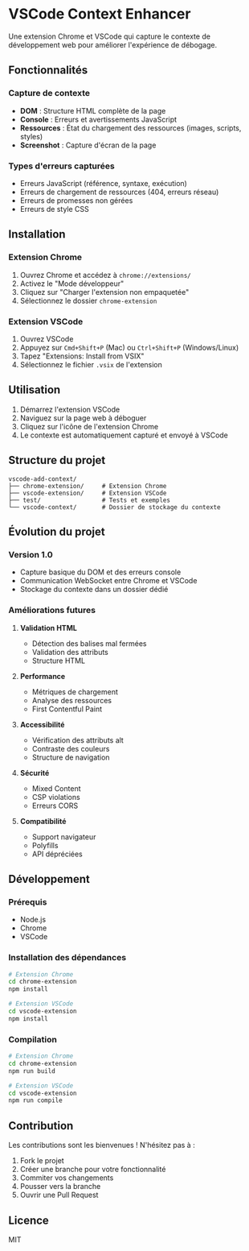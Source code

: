 # VSCode Context Enhancer

Une extension Chrome et VSCode qui capture le contexte de développement web pour améliorer l'expérience de débogage.

## Fonctionnalités

### Capture de contexte
- **DOM** : Structure HTML complète de la page
- **Console** : Erreurs et avertissements JavaScript
- **Ressources** : État du chargement des ressources (images, scripts, styles)
- **Screenshot** : Capture d'écran de la page

### Types d'erreurs capturées
- Erreurs JavaScript (référence, syntaxe, exécution)
- Erreurs de chargement de ressources (404, erreurs réseau)
- Erreurs de promesses non gérées
- Erreurs de style CSS

## Installation

### Extension Chrome
1. Ouvrez Chrome et accédez à `chrome://extensions/`
2. Activez le "Mode développeur"
3. Cliquez sur "Charger l'extension non empaquetée"
4. Sélectionnez le dossier `chrome-extension`

### Extension VSCode
1. Ouvrez VSCode
2. Appuyez sur `Cmd+Shift+P` (Mac) ou `Ctrl+Shift+P` (Windows/Linux)
3. Tapez "Extensions: Install from VSIX"
4. Sélectionnez le fichier `.vsix` de l'extension

## Utilisation

1. Démarrez l'extension VSCode
2. Naviguez sur la page web à déboguer
3. Cliquez sur l'icône de l'extension Chrome
4. Le contexte est automatiquement capturé et envoyé à VSCode

## Structure du projet

```
vscode-add-context/
├── chrome-extension/     # Extension Chrome
├── vscode-extension/     # Extension VSCode
├── test/                 # Tests et exemples
└── vscode-context/       # Dossier de stockage du contexte
```

## Évolution du projet

### Version 1.0
- Capture basique du DOM et des erreurs console
- Communication WebSocket entre Chrome et VSCode
- Stockage du contexte dans un dossier dédié

### Améliorations futures
1. **Validation HTML**
   - Détection des balises mal fermées
   - Validation des attributs
   - Structure HTML

2. **Performance**
   - Métriques de chargement
   - Analyse des ressources
   - First Contentful Paint

3. **Accessibilité**
   - Vérification des attributs alt
   - Contraste des couleurs
   - Structure de navigation

4. **Sécurité**
   - Mixed Content
   - CSP violations
   - Erreurs CORS

5. **Compatibilité**
   - Support navigateur
   - Polyfills
   - API dépréciées

## Développement

### Prérequis
- Node.js
- Chrome
- VSCode

### Installation des dépendances
```bash
# Extension Chrome
cd chrome-extension
npm install

# Extension VSCode
cd vscode-extension
npm install
```

### Compilation
```bash
# Extension Chrome
cd chrome-extension
npm run build

# Extension VSCode
cd vscode-extension
npm run compile
```

## Contribution

Les contributions sont les bienvenues ! N'hésitez pas à :
1. Fork le projet
2. Créer une branche pour votre fonctionnalité
3. Commiter vos changements
4. Pousser vers la branche
5. Ouvrir une Pull Request

## Licence

MIT 